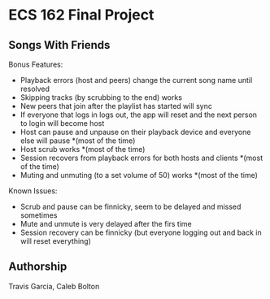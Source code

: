 # ECS 162 Final Project

## Songs With Friends

Bonus Features:

- Playback errors (host and peers) change the current song name until resolved
- Skipping tracks (by scrubbing to the end) works
- New peers that join after the playlist has started will sync
- If everyone that logs in logs out, the app will reset and the next person to login will become host
- Host can pause and unpause on their playback device and everyone else will pause *(most of the time)
- Host scrub works *(most of the time)
- Session recovers from playback errors for both hosts and clients *(most of the time)
- Muting and unmuting (to a set volume of 50) works *(most of the time)

Known Issues:

- Scrub and pause can be finnicky, seem to be delayed and missed sometimes
- Mute and unmute is very delayed after the firs time
- Session recovery can be finnicky (but everyone logging out and back in will reset everything)

## Authorship

Travis Garcia, Caleb Bolton
